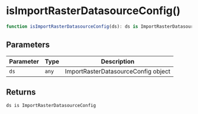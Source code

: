 # isImportRasterDatasourceConfig()

```ts
function isImportRasterDatasourceConfig(ds): ds is ImportRasterDatasourceConfig
```

## Parameters

| Parameter | Type | Description |
| ------ | ------ | ------ |
| `ds` | `any` | ImportRasterDatasourceConfig object |

## Returns

`ds is ImportRasterDatasourceConfig`
